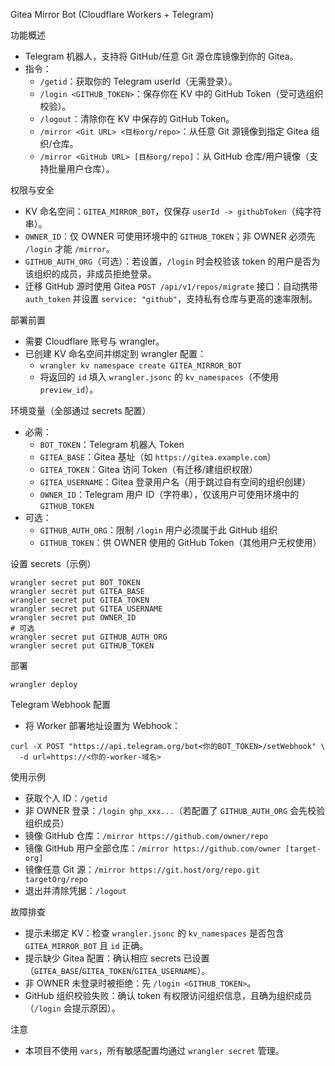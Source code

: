 Gitea Mirror Bot (Cloudflare Workers + Telegram)

功能概述
- Telegram 机器人，支持将 GitHub/任意 Git 源仓库镜像到你的 Gitea。
- 指令：
  - `/getid`：获取你的 Telegram userId（无需登录）。
  - `/login <GITHUB_TOKEN>`：保存你在 KV 中的 GitHub Token（受可选组织校验）。
  - `/logout`：清除你在 KV 中保存的 GitHub Token。
  - `/mirror <Git URL> <目标org/repo>`：从任意 Git 源镜像到指定 Gitea 组织/仓库。
  - `/mirror <GitHub URL> [目标org/repo]`：从 GitHub 仓库/用户镜像（支持批量用户仓库）。

权限与安全
- KV 命名空间：`GITEA_MIRROR_BOT`，仅保存 `userId -> githubToken`（纯字符串）。
- `OWNER_ID`：仅 OWNER 可使用环境中的 `GITHUB_TOKEN`；非 OWNER 必须先 `/login` 才能 `/mirror`。
- `GITHUB_AUTH_ORG`（可选）：若设置，`/login` 时会校验该 token 的用户是否为该组织的成员，非成员拒绝登录。
- 迁移 GitHub 源时使用 Gitea `POST /api/v1/repos/migrate` 接口：自动携带 `auth_token` 并设置 `service: "github"`，支持私有仓库与更高的速率限制。

部署前置
- 需要 Cloudflare 账号与 wrangler。
- 已创建 KV 命名空间并绑定到 wrangler 配置：
  - `wrangler kv namespace create GITEA_MIRROR_BOT`
  - 将返回的 `id` 填入 `wrangler.jsonc` 的 `kv_namespaces`（不使用 `preview_id`）。

环境变量（全部通过 secrets 配置）
- 必需：
  - `BOT_TOKEN`：Telegram 机器人 Token
  - `GITEA_BASE`：Gitea 基址（如 `https://gitea.example.com`）
  - `GITEA_TOKEN`：Gitea 访问 Token（有迁移/建组织权限）
  - `GITEA_USERNAME`：Gitea 登录用户名（用于跳过自有空间的组织创建）
  - `OWNER_ID`：Telegram 用户 ID（字符串），仅该用户可使用环境中的 `GITHUB_TOKEN`
- 可选：
  - `GITHUB_AUTH_ORG`：限制 `/login` 用户必须属于此 GitHub 组织
  - `GITHUB_TOKEN`：供 OWNER 使用的 GitHub Token（其他用户无权使用）

设置 secrets（示例）
```
wrangler secret put BOT_TOKEN
wrangler secret put GITEA_BASE
wrangler secret put GITEA_TOKEN
wrangler secret put GITEA_USERNAME
wrangler secret put OWNER_ID
# 可选
wrangler secret put GITHUB_AUTH_ORG
wrangler secret put GITHUB_TOKEN
```

部署
```
wrangler deploy
```

Telegram Webhook 配置
- 将 Worker 部署地址设置为 Webhook：
```
curl -X POST "https://api.telegram.org/bot<你的BOT_TOKEN>/setWebhook" \
  -d url=https://<你的-worker-域名>
```

使用示例
- 获取个人 ID：`/getid`
- 非 OWNER 登录：`/login ghp_xxx...`（若配置了 `GITHUB_AUTH_ORG` 会先校验组织成员）
- 镜像 GitHub 仓库：`/mirror https://github.com/owner/repo`
- 镜像 GitHub 用户全部仓库：`/mirror https://github.com/owner [target-org]`
- 镜像任意 Git 源：`/mirror https://git.host/org/repo.git targetOrg/repo`
- 退出并清除凭据：`/logout`

故障排查
- 提示未绑定 KV：检查 `wrangler.jsonc` 的 `kv_namespaces` 是否包含 `GITEA_MIRROR_BOT` 且 `id` 正确。
- 提示缺少 Gitea 配置：确认相应 secrets 已设置（`GITEA_BASE`/`GITEA_TOKEN`/`GITEA_USERNAME`）。
- 非 OWNER 未登录时被拒绝：先 `/login <GITHUB_TOKEN>`。
- GitHub 组织校验失败：确认 token 有权限访问组织信息，且确为组织成员（`/login` 会提示原因）。

注意
- 本项目不使用 `vars`，所有敏感配置均通过 `wrangler secret` 管理。
